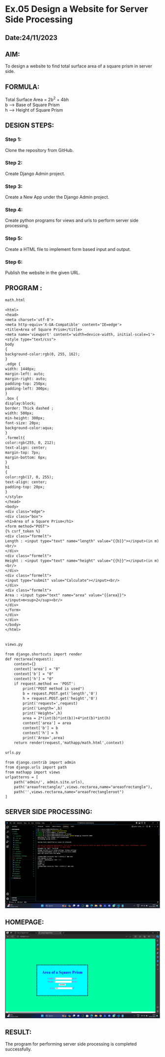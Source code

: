 # Ex.05 Design a Website for Server Side Processing
## Date:24/11/2023

## AIM:
To design a website to find total surface area of a square prism in server side.

## FORMULA:
Total Surface Area = 2b<sup>2</sup> + 4bh
<br>b --> Base of Square Prism
<br>h --> Height of Square Prism

## DESIGN STEPS:

### Step 1:
Clone the repository from GitHub.

### Step 2:
Create Django Admin project.

### Step 3:
Create a New App under the Django Admin project.

### Step 4:
Create python programs for views and urls to perform server side processing.

### Step 5:
Create a HTML file to implement form based input and output.

### Step 6:
Publish the website in the given URL.

## PROGRAM :
```
math.html

<html>
<head>
<meta charset='utf-8'>
<meta http-equiv='X-UA-Compatible' content='IE=edge'>
<title>Area of Square Prism</title>
<meta name='viewport' content='width=device-width, initial-scale=1'>
<style type="text/css">
body 
{
background-color:rgb(0, 255, 162);
}
.edge {
width: 1440px;
margin-left: auto;
margin-right: auto;
padding-top: 250px;
padding-left: 300px;
}
.box {
display:block;
border: Thick dashed ;
width: 500px;
min-height: 300px;
font-size: 20px;
background-color:aqua;
}
.formelt{
color:rgb(255, 0, 212);
text-align: center;
margin-top: 7px;
margin-bottom: 6px;
}
h1
{
color:rgb(17, 0, 255);
text-align: center;
padding-top: 20px;
}
</style>
</head>
<body>
<div class="edge">
<div class="box">
<h1>Area of a Square Prism</h1>
<form method="POST">
{% csrf_token %}
<div class="formelt">
Length : <input type="text" name="length" value="{{b}}"></input>(in m)<br/>
</div>
<div class="formelt">
Height : <input type="text" name="height" value="{{h}}"></input>(in m)<br/>
</div>
<div class="formelt">
<input type="submit" value="Calculate"></input><br/>
</div>
<div class="formelt">
Area : <input type="text" name="area" value="{{area}}"></input>m<sup>2</sup><br/>
</div>
</form>
</div>
</div>
</body>
</html>


views.py

from django.shortcuts import render
def rectarea(request):
    context={}
    context['area'] = "0"
    context['b'] = "0"
    context['h'] = "0"
    if request.method == 'POST':
        print("POST method is used")
        b = request.POST.get('length','0')
        h = request.POST.get('height','0')
        print('request=',request)
        print('Length=',b)
        print('Height=',h)
        area = 2*(int(b)*int(b))+4*int(b)*int(h)
        context['area'] = area
        context['b'] = b
        context['h'] = h
        print('Area=',area)
    return render(request,'mathapp/math.html',context)

urls.py

from django.contrib import admin
from django.urls import path
from mathapp import views
urlpatterns = [
    path('admin/', admin.site.urls),
    path('areaofrectangle/',views.rectarea,name="areaofrectangle"),
    path('',views.rectarea,name="areaofrectangleroot")
]
```

## SERVER SIDE PROCESSING:
![Alt text](<Screenshot (22).png>)

## HOMEPAGE:
![Alt text](<Screenshot (23).png>)

## RESULT:
The program for performing server side processing is completed successfully.
